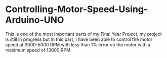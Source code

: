 # Controlling-Motor-Speed-Using-Arduino-UNO
This is one of the most important parts of my Final Year Project, my project is still in progress but in this part, I have been able to control the motor speed at 3000-5000 RPM with less than 1% error on the motor with a maximum speed of 13000 RPM

